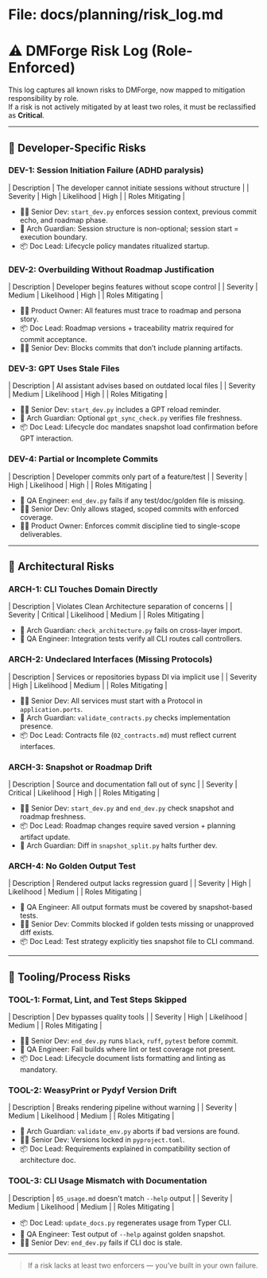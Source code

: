 # File: docs/planning/risk_log.md

# ⚠️ DMForge Risk Log (Role-Enforced)

This log captures all known risks to DMForge, now mapped to mitigation responsibility by role.  
If a risk is not actively mitigated by at least two roles, it must be reclassified as **Critical**.

---

## 🧠 Developer-Specific Risks

### DEV-1: Session Initiation Failure (ADHD paralysis)

| Description | The developer cannot initiate sessions without structure |
| Severity | High | Likelihood | High |
| Roles Mitigating |
- 👨‍💻 Senior Dev: `start_dev.py` enforces session context, previous commit echo, and roadmap phase.
- 🧠 Arch Guardian: Session structure is non-optional; session start = execution boundary.
- 📦 Doc Lead: Lifecycle policy mandates ritualized startup.

### DEV-2: Overbuilding Without Roadmap Justification

| Description | Developer begins features without scope control |
| Severity | Medium | Likelihood | High |
| Roles Mitigating |
- 🧑‍💼 Product Owner: All features must trace to roadmap and persona story.
- 📦 Doc Lead: Roadmap versions + traceability matrix required for commit acceptance.
- 👨‍💻 Senior Dev: Blocks commits that don’t include planning artifacts.

### DEV-3: GPT Uses Stale Files

| Description | AI assistant advises based on outdated local files |
| Severity | Medium | Likelihood | High |
| Roles Mitigating |
- 👨‍💻 Senior Dev: `start_dev.py` includes a GPT reload reminder.
- 🧠 Arch Guardian: Optional `gpt_sync_check.py` verifies file freshness.
- 📦 Doc Lead: Lifecycle doc mandates snapshot load confirmation before GPT interaction.

### DEV-4: Partial or Incomplete Commits

| Description | Developer commits only part of a feature/test |
| Severity | High | Likelihood | High |
| Roles Mitigating |
- 🧪 QA Engineer: `end_dev.py` fails if any test/doc/golden file is missing.
- 👨‍💻 Senior Dev: Only allows staged, scoped commits with enforced coverage.
- 🧑‍💼 Product Owner: Enforces commit discipline tied to single-scope deliverables.

---

## 🧱 Architectural Risks

### ARCH-1: CLI Touches Domain Directly

| Description | Violates Clean Architecture separation of concerns |
| Severity | Critical | Likelihood | Medium |
| Roles Mitigating |
- 🧠 Arch Guardian: `check_architecture.py` fails on cross-layer import.
- 🧪 QA Engineer: Integration tests verify all CLI routes call controllers.

### ARCH-2: Undeclared Interfaces (Missing Protocols)

| Description | Services or repositories bypass DI via implicit use |
| Severity | High | Likelihood | Medium |
| Roles Mitigating |
- 👨‍💻 Senior Dev: All services must start with a Protocol in `application.ports`.
- 🧠 Arch Guardian: `validate_contracts.py` checks implementation presence.
- 📦 Doc Lead: Contracts file (`02_contracts.md`) must reflect current interfaces.

### ARCH-3: Snapshot or Roadmap Drift

| Description | Source and documentation fall out of sync |
| Severity | Critical | Likelihood | High |
| Roles Mitigating |
- 👨‍💻 Senior Dev: `start_dev.py` and `end_dev.py` check snapshot and roadmap freshness.
- 📦 Doc Lead: Roadmap changes require saved version + planning artifact update.
- 🧠 Arch Guardian: Diff in `snapshot_split.py` halts further dev.

### ARCH-4: No Golden Output Test

| Description | Rendered output lacks regression guard |
| Severity | High | Likelihood | Medium |
| Roles Mitigating |
- 🧪 QA Engineer: All output formats must be covered by snapshot-based tests.
- 👨‍💻 Senior Dev: Commits blocked if golden tests missing or unapproved diff exists.
- 📦 Doc Lead: Test strategy explicitly ties snapshot file to CLI command.

---

## 🔧 Tooling/Process Risks

### TOOL-1: Format, Lint, and Test Steps Skipped

| Description | Dev bypasses quality tools |
| Severity | High | Likelihood | Medium |
| Roles Mitigating |
- 👨‍💻 Senior Dev: `end_dev.py` runs `black`, `ruff`, `pytest` before commit.
- 🧪 QA Engineer: Fail builds where lint or test coverage not present.
- 📦 Doc Lead: Lifecycle document lists formatting and linting as mandatory.

### TOOL-2: WeasyPrint or Pydyf Version Drift

| Description | Breaks rendering pipeline without warning |
| Severity | Medium | Likelihood | Medium |
| Roles Mitigating |
- 🧠 Arch Guardian: `validate_env.py` aborts if bad versions are found.
- 👨‍💻 Senior Dev: Versions locked in `pyproject.toml`.
- 📦 Doc Lead: Requirements explained in compatibility section of architecture doc.

### TOOL-3: CLI Usage Mismatch with Documentation

| Description | `05_usage.md` doesn't match `--help` output |
| Severity | Medium | Likelihood | Medium |
| Roles Mitigating |
- 📦 Doc Lead: `update_docs.py` regenerates usage from Typer CLI.
- 🧪 QA Engineer: Test output of `--help` against golden snapshot.
- 👨‍💻 Senior Dev: `end_dev.py` fails if CLI doc is stale.

---

> If a risk lacks at least two enforcers — you’ve built in your own failure.
